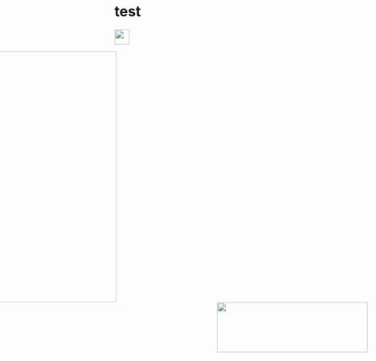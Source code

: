 # test

[<img style="margin-right: 30px" src=bar.svg height=30>](https://github.com/Abdl2000/test/blob/main/TNO%20logo.jpg)



<img style="margin-right: 500px" align="right" src="https://github.com/RelentlessRDS/INNO-TNO/blob/main/assets/TNO%20logo.jpg" height=500>

<div align="right">
  <span><img src="https://github.com/RelentlessRDS/INNO-TNO/blob/main/assets/TNO%20logo.jpg" height=100 width=300 /></span>
</div>
 
